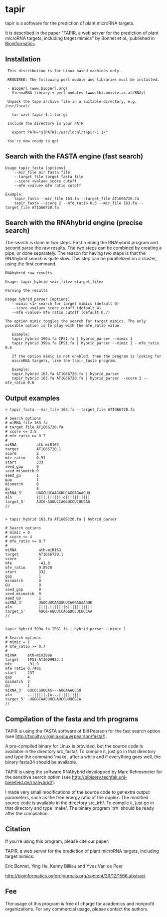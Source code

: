 # tapir

tapir is a software for the prediction of plant microRNA targets.

It is described in the paper "TAPIR, a web server for the prediction of plant microRNA targets, including target mimics" by Bonnet et al., published in [Bioinformatics](http://bioinformatics.oxfordjournals.org/content/26/12/1566.abstract).
  


## Installation


     This distribution is for Linux based machines only.

     REQUIRED: The following perl module and libraries must be installed:

     - Bioperl (www.bioperl.org) 
     - ViennaRNA library + perl modules (www.tbi.univie.ac.at/RNA/)

     Unpack the tape archive file in a suitable directory, e.g. /usr/local/

       tar xzvf tapir-1.1.tar.gz

     Include the directory in your PATH

       export PATH="${PATH}:/usr/local/tapir-1.1/"

     You're now ready to go!



## Search with the FASTA engine (fast search)
```
Usage tapir_fasta [options]
    --mir_file mir fasta file
    --target_file target fasta file
    --score <value> score cutoff
    --mfe <value> mfe ratio cutoff

Example:
    tapir_fasta --mir_file 163.fa --target_file AT1G66720.fa 
    tapir_fasta --score 2 --mfe_ratio 0.6 --mir_file 163.fa --target_file AT1G66720.fa
```

## Search with the RNAhybrid engine (precise search)

The search is done in two steps. First running the RNAhybrid program and second parse the raw results. The two steps can be combined by creating a pipe, or done separately. The reason for having two steps is that the RNAhybrid search is quite slow. This step can be parallelized on a cluster, using the first command.

```
RNAhybrid raw results

Usage: tapir_hybrid <mir_file> <target_file>

Parsing the results

Usage hybrid_parser [options]
   --mimic <1> search for target mimics (default 0)
   --score <value> score cutoff (default 4)
   --mfe <value> mfe ratio cutoff (default 0.7)

The option mimic toggles the search for target mimics. The only possible option is to play with the mfe_ratio value.

   Example:
   tapir_hybrid 399a.fa IPS1.fa | hybrid_parser --mimic 1 
   tapir_hybrid 399a.fa IPS1.fa | hybrid_parser --mimic 1 --mfe_ratio 0.6

   If the option mimic is not enabled, then the program is looking for
   microRNA targets, like the tapir_fasta program.

   Example:
   tapir_hybrid 163.fa AT1G66720.fa | hybrid_parser
   tapir_hybrid 163.fa AT1G66720.fa | hybrid_parser --score 2 --mfe_ratio 0.6
```


## Output examples

```
> tapir_fasta --mir_file 163.fa --target_file AT1G66720.fa 

# Search options
# miRNA file 163.fa
# target file AT1G66720.fa
# score <= 3.5
# mfe ratio >= 0.7
#
miRNA         ath-miR163
target        AT1G66720.1
score         2
mfe_ratio     0.91
start         333
seed_gap      0
seed_mismatch 0
seed_gu       1
gap           1
mismatch      0
gu            0
miRNA_3'      UAGCUUCAAGGUUCAGGAGAAGUU
aln           ||||.|||||||o|||||||||||
target_5'     AUCG-AGUUCCAGGUCCUCUUCAA
//


> tapir_hybrid 163.fa AT1G66720.fa | hybrid_parser 

# Search options
# mimic = 0
# score <= 4
# mfe_ratio >= 0.7
#
miRNA          ath-miR163
target         AT1G66720.1
score          2
mfe            -41.8
mfe_ratio      0.8970
start          332
gap            1
mismatch       0
GU             0
seed_gap       0
seed_mismatch  0
seed_GU        1
miRNA_3'       UAGCUUCAAGGUUCAGGAGAAGUU
aln            ||||.|||||||o|||||||||||
target_5'      AUCG-AGUUCCAGGUCCUCUUCAA
//


tapir_hybrid 399a.fa IPS1.fa | hybrid_parser --mimic 1

# Search options
# mimic = 1
# mfe_ratio >= 0.7
#
miRNA     ath-miR399a
target    IPS1-AT3G09922.1
mfe       -31.9
mfe ratio 0.7401
start     237
gap       4
mismatch  2
GU        1
miRNA_3'  GUCCCGUUUAG---AGGAAACCGU
aln       ..||||||.|o...||||||||||
target_5' -UGGGCAACUUCUAUCCUUUGGCA
//
```

## Compilation of the fasta and trh programs

TAPIR is using the FASTA software of Bill Pearson for the fast search option (see http://faculty.virginia.edu/wrpearson/fasta/).

A pre-compiled binary for Linux is provided, but the source code is available in the directory src_fasta/. To compile it, just go in that directory and type the command 'make', after a while and if everything goes well, the binary fasta34 should be available.

TAPIR is using the software RNAhybrid developped by Marc Rehmsmeier for the sensitive search option (see http://bibiserv.techfak.uni-bielefeld.de/rnahybrid/).

I made very small modifications of the source code to get extra output parameters, such as the free energy ratio of the duplex. The modified source code is available in the directory src_trh/. To compile it, just go in that directory and type 'make'. The binary program 'trh' should be ready after the compilation.

## Citation

 If you're using this program, please cite our paper:

  TAPIR, a web server for the prediction of plant microRNA targets, including
  target mimics.
  
  Eric Bonnet, Ying He, Kenny Billiau and Yves Van de Peer
  
  http://bioinformatics.oxfordjournals.org/content/26/12/1566.abstract

## Fee

The usage of this program is free of charge for academics and nonprofit organizations. For any commercial usage, please contact the authors.

